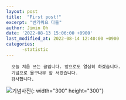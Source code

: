 ```yaml
---
layout: post
title:  "First post!"
excerpt: "반가워요 다들"
author: Jimin Oh
date: '2022-08-13 15:06:00 +0900'
last_modified_at: 2022-08-14 12:40:00 +0900
categories: 
      -statistic
---
```

      오늘 처음 쓰는 글입니다. 앞으로도 열심히 하겠습니다.
      기념으로 물구나무 함 서겠습니다.
      감사합니다.

![기념사진](https://user-images.githubusercontent.com/108680244/184476114-191c529a-5b7d-4dd0-98f1-eb422ef0029f.jpg){: width="300" height="300"}
